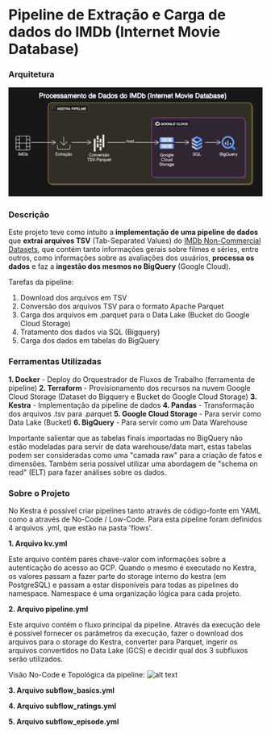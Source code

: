 # Pipeline de Extração e Carga de dados do IMDb (Internet Movie Database)

### Arquitetura

![Kestra Pipeline](imgs/pipeline.png)

### Descrição

Este projeto teve como intuito a **implementação de uma pipeline de dados** que **extrai arquivos TSV** (Tab-Separated Values) do [IMDb Non-Commercial Datasets](https://developer.imdb.com/non-commercial-datasets/), que contém tanto informações gerais sobre filmes e séries, entre outros, como informações sobre as avaliações dos usuários, **processa os dados** e faz a **ingestão dos mesmos no BigQuery** (Google Cloud).  

Tarefas da pipeline:

1. Download dos arquivos em TSV
2. Conversão dos arquivos TSV para o formato Apache Parquet
3. Carga dos arquivos em .parquet para o Data Lake (Bucket do Google Cloud Storage)
4. Tratamento dos dados via SQL (Bigquery)
5. Carga dos dados em tabelas do BigQuery 

### Ferramentas Utilizadas

**1. Docker** - Deploy do Orquestrador de Fluxos de Trabalho (ferramenta de pipeline)
**2. Terraform** - Provisionamento dos recursos na nuvem Google Cloud Storage (Dataset do Bigquery e Bucket do Google Cloud Storage)
**3. Kestra** - Implementação da pipeline de dados
**4. Pandas** - Transformação dos arquivos .tsv para .parquet
**5. Google Cloud Storage** - Para servir como Data Lake (Bucket)
**6. BigQuery** - Para servir como um Data Warehouse

Importante salientar que as tabelas finais importadas no BigQuery não estão modeladas para servir de data warehouse/data mart, estas tabelas podem ser consideradas como uma "camada raw" para a criação de fatos e dimensões. Também seria possível utilizar uma abordagem de "schema on read" (ELT) para fazer análises sobre os dados.

### Sobre o Projeto

No Kestra é possível criar pipelines tanto através de código-fonte em YAML como a através de No-Code / Low-Code. Para esta pipeline foram definidos 4 arquivos .yml, que estão na pasta 'flows'.

**1. Arquivo kv.yml**

Este arquivo contém pares chave-valor com informações sobre a autenticação do acesso ao GCP. Quando o mesmo é executado no Kestra, os valores passam a fazer parte do storage interno do kestra (em PostgreSQL) e passam a estar disponíveis para todas as pipelines do namespace. Namespace é uma organização lógica para cada projeto. 

**2. Arquivo pipeline.yml**

Este arquivo contém o fluxo principal da pipeline. Através da execução dele é possível fornecer os parâmetros da execução, fazer o download dos arquivos para o storage do Kestra, converter para Parquet, ingerir os arquivos convertidos no Data Lake (GCS) e decidir qual dos 3 subfluxos serão utilizados.

Visão No-Code e Topológica da pipeline:
![alt text](pipeline_imdb.png)

**3. Arquivo subflow_basics.yml**

**4. Arquivo subflow_ratings.yml**

**5. Arquivo subflow_episode.yml**